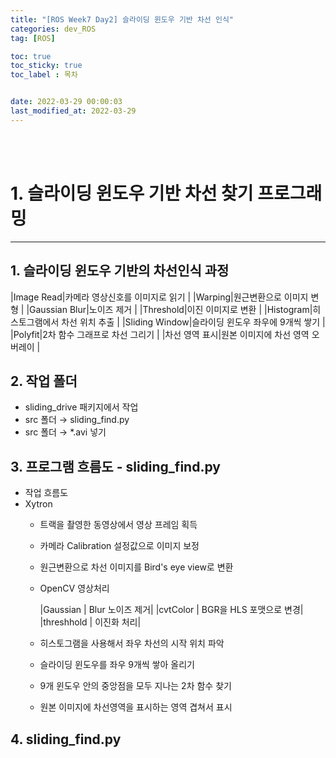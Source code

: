 ```yaml
---
title: "[ROS Week7 Day2] 슬라이딩 윈도우 기반 차선 인식"
categories: dev_ROS
tag: [ROS]

toc: true
toc_sticky: true
toc_label : 목차


date: 2022-03-29 00:00:03
last_modified_at: 2022-03-29
---
```

<br>
<br>

# 1. 슬라이딩 윈도우 기반 차선 찾기 프로그래밍 
---
## 1. 슬라이딩 윈도우 기반의 차선인식 과정

|Image Read|카메라 영상신호를 이미지로 읽기 |
|Warping|원근변환으로 이미지 변형 |
|Gaussian Blur|노이즈 제거 |
|Threshold|이진 이미지로 변환 |
|Histogram|히스토그램에서 차선 위치 추출 |
|Sliding Window|슬라이딩 윈도우 좌우에 9개씩 쌓기 |
|Polyfit|2차 함수 그래프로 차선 그리기 |
|차선 영역 표시|원본 이미지에 차선 영역 오버레이 |

## 2. 작업 폴더 
* sliding_drive 패키지에서 작업 
* src 폴더 → sliding_find.py 
* src 폴더 → *.avi 넣기 

## 3. 프로그램 흐름도 - sliding_find.py 
* 작업 흐름도 
* Xytron
    - 트랙을 촬영한 동영상에서 영상 프레임 획득
    - 카메라 Calibration 설정값으로 이미지 보정
    - 원근변환으로 차선 이미지를 Bird's eye view로 변환 
    - OpenCV 영상처리

        |Gaussian | Blur 노이즈 제거|
        |cvtColor | BGR을 HLS 포맷으로 변경|
        |threshhold | 이진화 처리|

    - 히스토그램을 사용해서 좌우 차선의 시작 위치 파악
    - 슬라이딩 윈도우를 좌우 9개씩 쌓아 올리기
    - 9개 윈도우 안의 중앙점을 모두 지나는 2차 함수 찾기
    - 원본 이미지에 차선영역을 표시하는 영역 겹쳐서 표시

## 4. sliding_find.py 

<br>
<br>